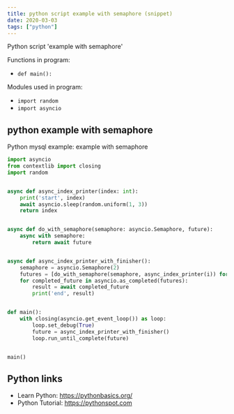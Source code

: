 ```yaml
---
title: python script example with semaphore (snippet)
date: 2020-03-03
tags: ["python"]
---
```

Python script 'example with semaphore'

Functions in program: 
* `def main():`

Modules used in program: 
* `import random`
* `import asyncio`

## python example with semaphore

Python mysql example: example with semaphore

```python
import asyncio
from contextlib import closing
import random


async def async_index_printer(index: int):
    print('start', index)
    await asyncio.sleep(random.uniform(1, 3))
    return index


async def do_with_semaphore(semaphore: asyncio.Semaphore, future):
    async with semaphore:
        return await future


async def async_index_printer_with_finisher():
    semaphore = asyncio.Semaphore(2)
    futures = [do_with_semaphore(semaphore, async_index_printer(i)) for i in range(5)]
    for completed_future in asyncio.as_completed(futures):
        result = await completed_future
        print('end', result)


def main():
    with closing(asyncio.get_event_loop()) as loop:
        loop.set_debug(True)
        future = async_index_printer_with_finisher()
        loop.run_until_complete(future)


main()

```

## Python links

- Learn Python: https://pythonbasics.org/
- Python Tutorial: https://pythonspot.com
